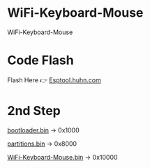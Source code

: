 # WiFi-Keyboard-Mouse
WiFi-Keyboard-Mouse

# Code Flash
Flash Here 👉 <a href="https://esptool.huhn.com/">Esptool.huhn.com</a>
# 2nd Step
<a href="https://github.com/esp32king/WiFi-Keyboard-Mouse/raw/refs/heads/main/bootloader.bin">bootloader.bin</a> → 0x1000

<a href="https://github.com/esp32king/WiFi-Keyboard-Mouse/raw/refs/heads/main/bootloader.bin">partitions.bin</a> → 0x8000

<a href="https://github.com/esp32king/WiFi-Keyboard-Mouse/raw/refs/heads/main/WiFi-keyboard-mouse.bin">WiFi-Keyboard-Mouse.bin</a> → 0x10000

